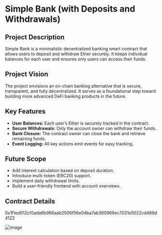 # Simple Bank (with Deposits and Withdrawals)

## Project Description
Simple Bank is a minimalistic decentralized banking smart contract that allows users to deposit and withdraw Ether securely. It keeps individual balances for each user and ensures only users can access their funds.

## Project Vision
The project envisions an on-chain banking alternative that is secure, transparent, and fully decentralized. It serves as a foundational step toward building more advanced DeFi banking products in the future.

## Key Features
- **User Balances:** Each user’s Ether is securely tracked in the contract.
- **Secure Withdrawals:** Only the account owner can withdraw their funds.
- **Bank Closure:** The contract owner can close the bank and retrieve remaining funds.
- **Event Logging:** All key actions emit events for easy tracking.

## Future Scope
- Add interest calculation based on deposit duration.
- Introduce multi-token (ERC20) support.
- Implement daily withdrawal limits.
- Build a user-friendly frontend with account overviews.

## Contract Details

0x1f1ed012cf0ada6b966aab2506f56e04ba7ab360969ec7031e5022cd489d4122

![image](https://github.com/user-attachments/assets/887d3747-8896-4fd0-a01c-f8a6ca159c17)

